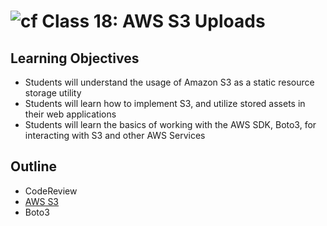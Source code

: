 # ![cf](http://i.imgur.com/7v5ASc8.png) Class 18: AWS S3 Uploads

## Learning Objectives

- Students will understand the usage of Amazon S3 as a static resource storage utility
- Students will learn how to implement S3, and utilize stored assets in their web applications
- Students will learn the basics of working with the AWS SDK, Boto3, for interacting with S3 and other AWS Services

## Outline
- CodeReview
- [AWS S3]
- Boto3

<!-- links -->
[AWS S3]: ./notes/s3.md

